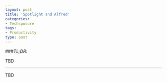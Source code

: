```yaml
---
layout: post
title: 'Spotlight and Alfred'
categories:
- Techsposure
tags:
- Productivity
type: post
---
```


###*TL;DR*:

TBD

---

TBD
